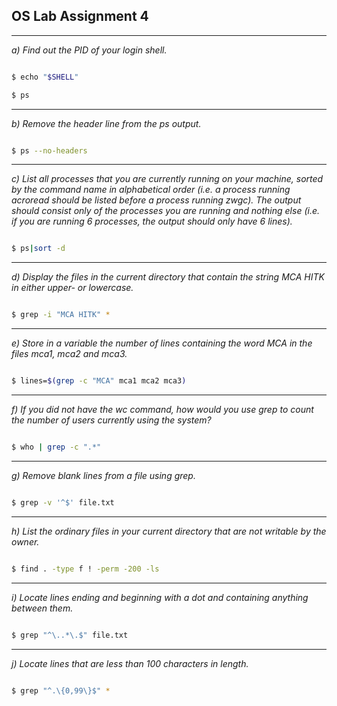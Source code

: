 ## OS Lab Assignment 4

---

*a) Find out the PID of your login shell.*

```bash

$ echo "$SHELL"

$ ps

```

---

*b) Remove the header line from the ps output.*

```bash

$ ps --no-headers

```

---

*c) List all processes that you are currently running on your machine, sorted by the command name in alphabetical order (i.e. a process running acroread should be listed before a process running zwgc). The output should consist only of the processes you are running and nothing else (i.e. if you are running 6 processes, the output should only have 6 lines).*

```bash

$ ps|sort -d

```

---

*d) Display the files in the current directory that contain the string MCA HITK in either upper- or lowercase.*

```bash

$ grep -i "MCA HITK" *

```

---

*e) Store in a variable the number of lines containing the word MCA in the files mca1, mca2 and mca3.*

```bash

$ lines=$(grep -c "MCA" mca1 mca2 mca3)

```

---

*f) If you did not have the wc command, how would you use grep to count the number of users currently using the system?*

```bash

$ who | grep -c ".*"

```

---

*g) Remove blank lines from a file using grep.*

```bash

$ grep -v '^$' file.txt

```

---

*h) List the ordinary files in your current directory that are not writable by the owner.*

```bash

$ find . -type f ! -perm -200 -ls

```

---

*i) Locate lines ending and beginning with a dot and containing anything between them.*

```bash

$ grep "^\..*\.$" file.txt

```

---

*j) Locate lines that are less than 100 characters in length.*

```bash

$ grep "^.\{0,99\}$" *

```
